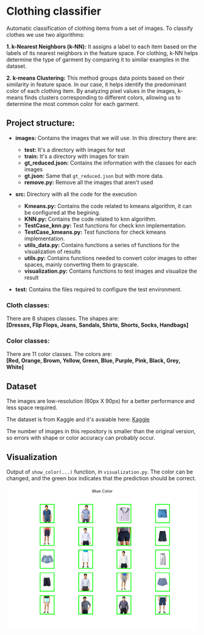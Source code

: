 # Clothing classifier

Automatic classification of clothing items from a set of images.
To classify clothes we use two algorithms:

**1. k-Nearest Neighbors (k-NN):** It assigns a label to each item based on the labels of its nearest neighbors in the feature space. For clothing, k-NN helps determine the type of garment by comparing it to similar examples in the dataset.

**2. k-means Clustering:** This method groups data points based on their similarity in feature space. In our case, it helps identify the predominant color of each clothing item. By analyzing pixel values in the images, k-means finds clusters corresponding to different colors, allowing us to determine the most common color for each garment.

## Project structure:
* **images:** Contains the images that we will use. In this directory there are:
  * **test:** It's a directory with images for test
  * **train:** It's a directory with images for train
  * **gt_reduced.json:** Contains the information with the classes for each images
  * **gt.json:** Same that `gt_reduced.json` but with more data.
  * **remove.py:** Remove all the images that aren't used

* **src:** Directory with all the code for the execution
  * **Kmeans.py:** Contains the code related to kmeans algorithm, it can be configured at the begining.
  * **KNN.py:** Contains the code related to knn algorithm.
  * **TestCase_knn.py:** Test functions for check knn implementation.
  * **TestCase_kmeans.py:** Test functions for check kmeans implementation.
  * **utils_data.py:** Contains functions a series of functions for the visualization of results
  * **utils.py:** Contains functions  needed to convert color images to other spaces, mainly converting them to grayscale.
  * **visualization.py:** Contains functions to test images and visualize the result

* **test:** Contains the files required to configure the test environment.

### Cloth classes:
There are 8 shapes classes. The shapes are:<br>
**[Dresses, Flip Flops, Jeans, Sandals, Shirts, Shorts, Socks, Handbags]**

### Color classes:
There are 11 color classes. The colors are:<br>
**[Red, Orange, Brown, Yellow, Green, Blue, Purple, Pink, Black, Grey, White]**

## Dataset

The images are low-resolution (60px X 90px) for a better performance and less space required.

The dataset is from Kaggle and it's avaiable here: [Kaggle](https://www.kaggle.com/datasets/paramaggarwal/fashion-product-images-small/data)

The number of images in this repository is smaller than the original version, so errors with shape or color accuracy can probably occur.

## Visualization
Output of `show_color(...)` function, in `visualization.py`. The color can be changed, and the green box indicates that the prediction should be correct.
<div align="center">
<img src="assets/Blue_Color.png" width="500">
</div>